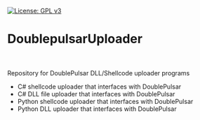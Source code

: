 [![License: GPL v3](https://img.shields.io/badge/License-GPLv3-blue.svg)](https://www.gnu.org/licenses/gpl-3.0)
# DoublepulsarUploader <br /><br />
Repository for DoublePulsar DLL/Shellcode uploader programs<br />
- C# shellcode uploader that interfaces with DoublePulsar<br />
- C# DLL file uploader that interfaces with DoublePulsar<br />
- Python shellcode uploader that interfaces with DoublePulsar<br />
- Python DLL uploader that interfaces with DoublePulsar<br />
